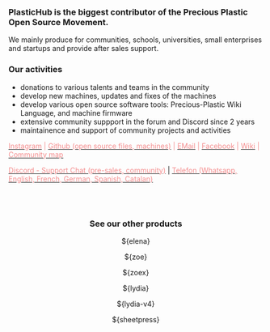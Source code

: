 ### PlasticHub is the biggest contributor of the Precious Plastic Open Source Movement.

We mainly produce for communities, schools, universities, small enterprises and startups and provide after sales support.

### Our activities

- donations to various talents and teams in the community
- develop new machines, updates and fixes of the machines
- develop various open source software tools: Precious-Plastic Wiki Language, and machine firmware
- extensive community suppport in the forum and Discord since 2 years
- maintainence and support of community projects and activities

</hr>



<p style="color:#f58d8e;">
    <a href="https://www.instagram.com/plastichubcat/"><span style="color:#f58d8e;">Instagram</span></a> | <a
        href="https://github.com/plastic-hub"><span style="color:#f58d8e;">Github (open source
            files, machines)</span></a> | <a href="mailto:mailto://cgoflyn@gmail.com"><span
            style="color:#f58d8e;">EMail</span></a> | <a href="https://www.facebook.com/plastichubcat"><span
            style="color:#f58d8e;">Facebook</span></a> | <a href="https://precious-plastic.org/library/machines/"><span
            style="color:#f58d8e;">Wiki</span></a> | <a href="https://community.preciousplastic.com/u/plastichub"><span
            style="color:#f58d8e;">Community map</span></a>
</p>
<p><a href="https://discord.gg/nVaNCs3"><span style="color:#f58d8e;">Discord - Support Chat (pre-sales,
            community)</span></a> | <a href="tel://0034666894789"><span style="color:#f58d8e;">Telefon (Whatsapp,
            English, French, German, Spanish, Catalan)</span></a>
</p>
<br>

<div style="padding:16px;text-align: center;">
    <h3> See our other products </h3>
    <div>
    <div class="ty-vendor-plans">
        <p style="flex-grow:1;position:relative;overflow:hidden;">
            ${elena}
        </p>
        <p style="flex-grow:1;position:relative;overflow:hidden;">
            ${zoe}
        </p>
        <p style="flex-grow:1;position:relative;overflow:hidden;">
            ${zoex}
        </p>
        <p style="flex-grow:1;position:relative;overflow:hidden;">
            ${lydia}
        </p>
        <p style="flex-grow:1;position:relative;overflow:hidden;">
            ${lydia-v4}
        </p>
        <p style="flex-grow:1;position:relative;overflow:hidden;">
            ${sheetpress}
        </p>
    </div>
    </div>
</div>
